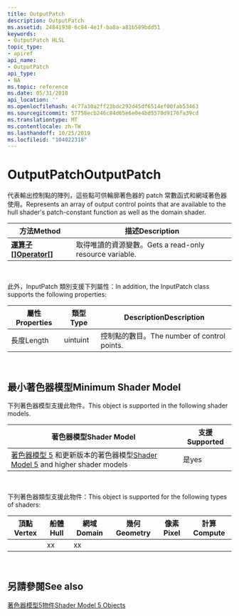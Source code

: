 ```yaml
---
title: OutputPatch
description: OutputPatch
ms.assetid: 24841938-6c84-4e1f-ba8a-a81b589bdd51
keywords:
- OutputPatch HLSL
topic_type:
- apiref
api_name:
- OutputPatch
api_type:
- NA
ms.topic: reference
ms.date: 05/31/2018
api_location: ''
ms.openlocfilehash: 4c77a30a2ff23bdc292d45df6514ef00fab53463
ms.sourcegitcommit: 57758ecb246c84d65e6e0e4bd5570d9176fa39cd
ms.translationtype: MT
ms.contentlocale: zh-TW
ms.lasthandoff: 10/25/2019
ms.locfileid: "104022318"
---
```

# <a name="outputpatch"></a><span data-ttu-id="365ca-104">OutputPatch</span><span class="sxs-lookup"><span data-stu-id="365ca-104">OutputPatch</span></span>

<span data-ttu-id="365ca-105">代表輸出控制點的陣列，這些點可供輪廓著色器的 patch 常數函式和網域著色器使用。</span><span class="sxs-lookup"><span data-stu-id="365ca-105">Represents an array of output control points that are available to the hull shader's patch-constant function as well as the domain shader.</span></span>



| <span data-ttu-id="365ca-106">方法</span><span class="sxs-lookup"><span data-stu-id="365ca-106">Method</span></span>                                                       | <span data-ttu-id="365ca-107">描述</span><span class="sxs-lookup"><span data-stu-id="365ca-107">Description</span></span>                         |
|--------------------------------------------------------------|-------------------------------------|
| <span data-ttu-id="365ca-108">[**運算子\[\]**](sm5-object-outputpatch-operatorindex.md)</span><span class="sxs-lookup"><span data-stu-id="365ca-108">[**Operator\[\]**](sm5-object-outputpatch-operatorindex.md)</span></span> | <span data-ttu-id="365ca-109">取得唯讀的資源變數。</span><span class="sxs-lookup"><span data-stu-id="365ca-109">Gets a read-only resource variable.</span></span> |



 

<span data-ttu-id="365ca-110">此外，InputPatch 類別支援下列屬性：</span><span class="sxs-lookup"><span data-stu-id="365ca-110">In addition, the InputPatch class supports the following properties:</span></span>



| <span data-ttu-id="365ca-111">屬性</span><span class="sxs-lookup"><span data-stu-id="365ca-111">Properties</span></span> | <span data-ttu-id="365ca-112">類型</span><span class="sxs-lookup"><span data-stu-id="365ca-112">Type</span></span> | <span data-ttu-id="365ca-113">Description</span><span class="sxs-lookup"><span data-stu-id="365ca-113">Description</span></span>                   |
|------------|------|-------------------------------|
| <span data-ttu-id="365ca-114">長度</span><span class="sxs-lookup"><span data-stu-id="365ca-114">Length</span></span>     | <span data-ttu-id="365ca-115">uint</span><span class="sxs-lookup"><span data-stu-id="365ca-115">uint</span></span> | <span data-ttu-id="365ca-116">控制點的數目。</span><span class="sxs-lookup"><span data-stu-id="365ca-116">The number of control points.</span></span> |



 

## <a name="minimum-shader-model"></a><span data-ttu-id="365ca-117">最小著色器模型</span><span class="sxs-lookup"><span data-stu-id="365ca-117">Minimum Shader Model</span></span>

<span data-ttu-id="365ca-118">下列著色器模型支援此物件。</span><span class="sxs-lookup"><span data-stu-id="365ca-118">This object is supported in the following shader models.</span></span>



| <span data-ttu-id="365ca-119">著色器模型</span><span class="sxs-lookup"><span data-stu-id="365ca-119">Shader Model</span></span>                                                                | <span data-ttu-id="365ca-120">支援</span><span class="sxs-lookup"><span data-stu-id="365ca-120">Supported</span></span> |
|-----------------------------------------------------------------------------|-----------|
| <span data-ttu-id="365ca-121">[著色器模型 5](d3d11-graphics-reference-sm5.md) 和更新版本的著色器模型</span><span class="sxs-lookup"><span data-stu-id="365ca-121">[Shader Model 5](d3d11-graphics-reference-sm5.md) and higher shader models</span></span> | <span data-ttu-id="365ca-122">是</span><span class="sxs-lookup"><span data-stu-id="365ca-122">yes</span></span>       |



 

<span data-ttu-id="365ca-123">下列著色器類型支援此物件：</span><span class="sxs-lookup"><span data-stu-id="365ca-123">This object is supported for the following types of shaders:</span></span>



| <span data-ttu-id="365ca-124">頂點</span><span class="sxs-lookup"><span data-stu-id="365ca-124">Vertex</span></span> | <span data-ttu-id="365ca-125">船體</span><span class="sxs-lookup"><span data-stu-id="365ca-125">Hull</span></span> | <span data-ttu-id="365ca-126">網域</span><span class="sxs-lookup"><span data-stu-id="365ca-126">Domain</span></span> | <span data-ttu-id="365ca-127">幾何</span><span class="sxs-lookup"><span data-stu-id="365ca-127">Geometry</span></span> | <span data-ttu-id="365ca-128">像素</span><span class="sxs-lookup"><span data-stu-id="365ca-128">Pixel</span></span> | <span data-ttu-id="365ca-129">計算</span><span class="sxs-lookup"><span data-stu-id="365ca-129">Compute</span></span> |
|--------|------|--------|----------|-------|---------|
|        | <span data-ttu-id="365ca-130">x</span><span class="sxs-lookup"><span data-stu-id="365ca-130">x</span></span>    | <span data-ttu-id="365ca-131">x</span><span class="sxs-lookup"><span data-stu-id="365ca-131">x</span></span>      |          |       |         |



 

## <a name="see-also"></a><span data-ttu-id="365ca-132">另請參閱</span><span class="sxs-lookup"><span data-stu-id="365ca-132">See also</span></span>

<dl> <dt>

[<span data-ttu-id="365ca-133">著色器模型5物件</span><span class="sxs-lookup"><span data-stu-id="365ca-133">Shader Model 5 Objects</span></span>](d3d11-graphics-reference-sm5-objects.md)
</dt> </dl>

 

 




